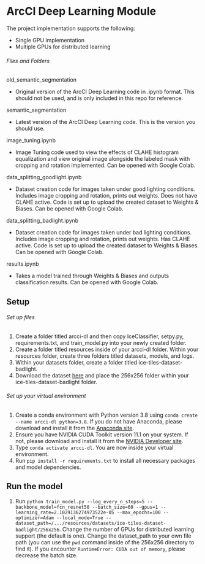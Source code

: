 # ArcCI Deep Learning Module

The project implementation supports the following:
- Single GPU implementation
- Multiple GPUs for distributed learning

###### Files and Folders

old_semantic_segmentation
- Original version of the ArcCI Deep Learning code in .ipynb format. This should not be used, and is only included in this repo for reference.

semantic_segmentation
- Latest version of the ArcCI Deep Learning code. This is the version you should use.

image_tuning.ipynb
- Image Tuning code used to view the effects of CLAHE histogram equalization and view original image alongside the labeled mask with cropping and rotation implemented. Can be opened with Google Colab.

data_splitting_goodlight.ipynb
- Dataset creation code for images taken under good lighting conditions. Includes image cropping and rotation, prints out weights. Does not have CLAHE active. Code is set up to upload the created dataset to Weights & Biases. Can be opened with Google Colab.

data_splitting_badlight.ipynb
- Dataset creation code for images taken under bad lighting conditions. Includes image cropping and rotation, prints out weights. Has CLAHE active. Code is set up to upload the created dataset to Weights & Biases. Can be opened with Google Colab.

results.ipynb
- Takes a model trained through Weights & Biases and outputs classification results. Can be opened with Google Colab.

## **Setup**

###### Set up files

1. Create a folder titled arcci-dl and then copy IceClassifier, setpy.py, requirements.txt, and train_model.py into your newly created folder.
2. Create a folder titled resources inside of your arcci-dl folder. Within your resources folder, create three folders titled datasets, models, and logs.
3. Within your datasets folder, create a folder titled ice-tiles-dataset-badlight.
4. Download the dataset [here](https://drive.google.com/drive/folders/1mGczHAOYH0Vxe5ZK2yynDdqnmvSpuf1c) and place the 256x256 folder within your ice-tiles-dataset-badlight folder.

###### Set up your virtual environment

1. Create a conda environment with Python version 3.8 using ```conda create --name arcci-dl python=3.8```. If you do not have Anaconda, please download and install it from the [Anaconda site](https://www.anaconda.com/products/individual).
2. Ensure you have NVIDIA CUDA Toolkit version 11.1 on your system. If not, please download and install it from the [NVIDIA Developer site](https://developer.nvidia.com/cuda-toolkit).
3. Type ```conda activate arcci-dl```. You are now inside your virtual environment.
4. Run ```pip install -r requirements.txt``` to install all necessary packages and model dependencies.

## **Run the model**

1. Run ```python train_model.py --log_every_n_steps=5 --backbone_model=fcn_resnet50 --batch_size=60 --gpus=1 --learning_rate=2.1029136274973522e-05 --max_epochs=100 --optimizer=Adam --local_mode=True --dataset_path=/.../resources/datasets/ice-tiles-dataset-badlight/256x256```. Change the number of GPUs for distributed learning support (the default is one). Change the dataset_path to your own file path (you can use the ```pwd``` command inside of the 256x256 directory to find it). If you encounter ```RuntimeError: CUDA out of memory```, please decrease the batch size.
